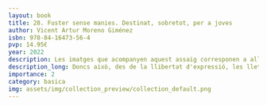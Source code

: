 ```yaml
---
layout: book
title: 28. Fuster sense manies. Destinat, sobretot, per a joves
author: Vicent Artur Moreno Giménez
isbn: 978-84-16473-56-4
pvp: 14.95€
year: 2022
description: Les imatges que acompanyen aquest assaig corresponen a allò que els especialistes anomenen "street art", art urbà o grafits.
description_long: Doncs això, des de la llibertat d'expressió, les lletres d'aquest llibre van acompanyades de tant en tant de la música dels grafits, perquè a vegades ells també formen part del descrèdit de la realitat, de "Nosaltres els valencians" i de "criatures dolcíssimes".
importance: 2
category: basica
img: assets/img/collection_preview/collection_default.png
---
```

